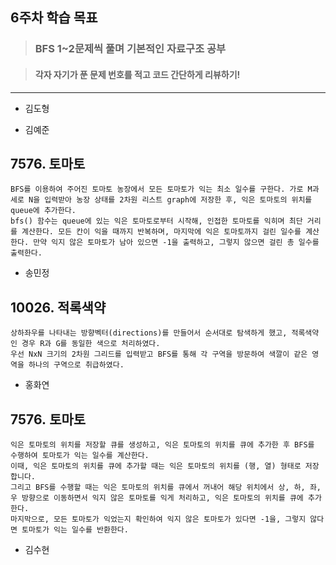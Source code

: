 ## 6주차 학습 목표
> ###  BFS 1~2문제씩 풀며 기본적인 자료구조 공부

> #### 각자 자기가 푼 문제 번호를 적고 코드 간단하게 리뷰하기! 

***
* 김도형  

* 김예준
## 7576. 토마토
    BFS를 이용하여 주어진 토마토 농장에서 모든 토마토가 익는 최소 일수를 구한다. 가로 M과 세로 N을 입력받아 농장 상태를 2차원 리스트 graph에 저장한 후, 익은 토마토의 위치를 queue에 추가한다.
    bfs() 함수는 queue에 있는 익은 토마토로부터 시작해, 인접한 토마토를 익히며 최단 거리를 계산한다. 모든 칸이 익을 때까지 반복하며, 마지막에 익은 토마토까지 걸린 일수를 계산한다. 만약 익지 않은 토마토가 남아 있으면 -1을 출력하고, 그렇지 않으면 걸린 총 일수를 출력한다.








* 송민정
## 10026. 적록색약
    상하좌우를 나타내는 방향벡터(directions)를 만들어서 순서대로 탐색하게 했고, 적록색약인 경우 R과 G를 동일한 색으로 처리하였다.
    우선 NxN 크기의 2차원 그리드를 입력받고 BFS를 통해 각 구역을 방문하여 색깔이 같은 영역을 하나의 구역으로 취급하였다. 

* 홍화연
## 7576. 토마토
    익은 토마토의 위치를 저장할 큐를 생성하고, 익은 토마토의 위치를 큐에 추가한 후 BFS를 수행하여 토마토가 익는 일수를 계산한다.
    이때, 익은 토마토의 위치를 큐에 추가할 때는 익은 토마토의 위치를 (행, 열) 형태로 저장합니다. 
    그리고 BFS를 수행할 때는 익은 토마토의 위치를 큐에서 꺼내어 해당 위치에서 상, 하, 좌, 우 방향으로 이동하면서 익지 않은 토마토를 익게 처리하고, 익은 토마토의 위치를 큐에 추가한다.
    마지막으로, 모든 토마토가 익었는지 확인하여 익지 않은 토마토가 있다면 -1을, 그렇지 않다면 토마토가 익는 일수를 반환한다.

* 김수현

